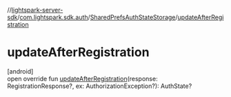 //[lightspark-server-sdk](../../../index.md)/[com.lightspark.sdk.auth](../index.md)/[SharedPrefsAuthStateStorage](index.md)/[updateAfterRegistration](update-after-registration.md)

# updateAfterRegistration

[android]\
open override fun [updateAfterRegistration](update-after-registration.md)(response: RegistrationResponse?, ex: AuthorizationException?): AuthState?
